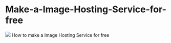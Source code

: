 # Make-a-Image-Hosting-Service-for-free
![](https://img.shields.io/badge/Platform-macOS%20%26%20Windows-green)
How to make a Image Hosting Service for free

